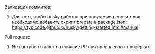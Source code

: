 Валидация коммитов:

1. Для того, чтобы husky работал при получении репозитория необходимо добавить скрипт prepare в package.json: https://typicode.github.io/husky/getting-started.html#manual

Pull request:

1. Не настроен запрет на слияние PR при проваленных проверках
